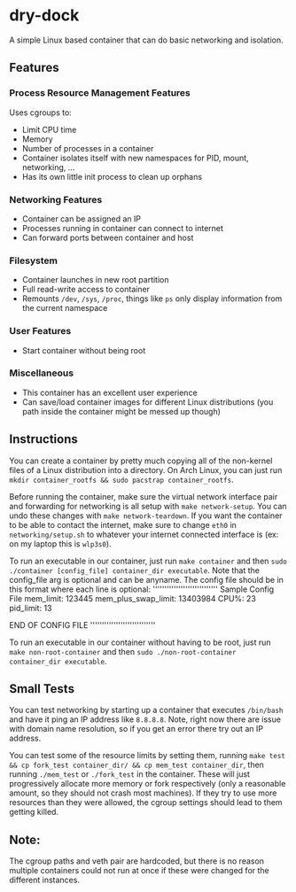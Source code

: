 # dry-dock

A simple Linux based container that can do basic networking and isolation.

## Features
### Process Resource Management Features
Uses cgroups to:
 - Limit CPU time
 - Memory
 - Number of processes in a container
- Container isolates itself with new namespaces for PID, mount, networking, ...
- Has its own little init process to clean up orphans

### Networking Features
- Container can be assigned an IP
- Processes running in container can connect to internet
- Can forward ports between container and host

### Filesystem
- Container launches in new root partition
- Full read-write access to container
- Remounts `/dev`, `/sys`, `/proc`, things like `ps` only display information from the current namespace

### User Features
- Start container without being root

### Miscellaneous
- This container has an excellent user experience
- Can save/load container images for different Linux distributions (you path inside the container might be messed up though)

## Instructions
You can create a container by pretty much copying all of the non-kernel files of a Linux distribution into a directory. On Arch Linux, you can just run `mkdir container_rootfs && sudo pacstrap container_rootfs`.

Before running the container, make sure the virtual network interface pair and forwarding for networking is all setup with `make network-setup`. You can undo these changes with `make network-teardown`. If you want the container to be able to contact the internet, make sure to change `eth0` in `networking/setup.sh` to whatever your internet connected interface is (ex: on my laptop this is `wlp3s0`).

To run an executable in our container, just run `make container` and then `sudo ./container [config_file] container_dir executable`.
Note that the config_file arg is optional and can be anyname.
The config file should be in this format where each line is optional:
''''''''''''''''''''''''''''
Sample Config File
mem_limit: 123445
mem_plus_swap_limit: 13403984
CPU%: 23
pid_limit: 13

END OF CONFIG FILE
''''''''''''''''''''''''''''

To run an executable in our container without having to be root, just run `make non-root-container` and then `sudo ./non-root-container container_dir executable`.

## Small Tests
You can test networking by starting up a container that executes `/bin/bash` and have it ping an IP address like `8.8.8.8`. Note, right now there are issue with domain name resolution, so if you get an error there try out an IP address.

You can test some of the resource limits by setting them, running `make test && cp fork_test container_dir/ && cp mem_test container_dir`, then running `./mem_test` or `./fork_test` in the container. These will just progressively allocate more memory or fork respectively (only a reasonable amount, so they should not crash most machines). If they try to use more resources than they were allowed, the cgroup settings should lead to them getting killed.

## Note:
The cgroup paths and veth pair are hardcoded, but there is no reason multiple containers could not run at once if these were changed for the different instances.

